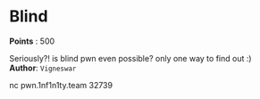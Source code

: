 # Blind
**Points** : 500

Seriously?! is blind pwn even possible? only one way to find out :)<br><b>Author</b>: `Vigneswar`

nc pwn.1nf1n1ty.team 32739

